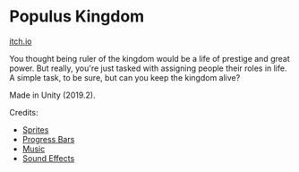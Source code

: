 # Populus Kingdom

[itch.io](https://goakley.itch.io/populus-kingdom)

You thought being ruler of the kingdom would be a life of prestige and great power. But really, you're just tasked with assigning people their roles in life. A simple task, to be sure, but can you keep the kingdom alive?

Made in Unity (2019.2).

Credits:
<ul>
<li><a href="https://toen.itch.io/toens-medieval-strategy">Sprites</a></li>
<li><a href="https://github.com/Brackeys/Health-Bar">Progress Bars</a></li>
<li><a href="https://opengameart.org/content/greyarms">Music</a></li>
<li><a href="https://opengameart.org/users/qubodup">Sound Effects</a></li>
</ul>